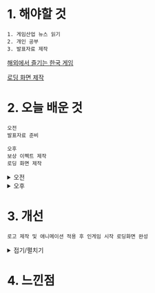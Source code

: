 # 1. 해야할 것
```
1. 게임산업 뉴스 읽기
2. 개인 공부
3. 발표자료 제작
```
[해외에서 즐기는 한국 게임](https://www.gamemeca.com/view.php?gid=1744878)

[로딩 화면 제작](https://www.youtube.com/watch?v=TRpFxT9zGu8)


# 2. 오늘 배운 것
```
오전
발표자료 준비
```
```
오후
보상 이펙트 제작
로딩 화면 제작
```
<details>
<summary>오전</summary>

### 1. 발표자료 흐름 제작

![image](https://github.com/JM94Ent/TIL-WIL/assets/143363550/330c445d-0c09-4f41-81a5-efdfcec14dde)

****
</details>


<details>
<summary>오후</summary>

### 1. 보상 이펙트 제작

![image](https://github.com/JM94Ent/TIL-WIL/assets/143363550/195b684b-ad6f-4529-a8e6-7810db2adb73)
```
Spawn rate
파티클 스폰 갯수
```
****
![image](https://github.com/JM94Ent/TIL-WIL/assets/143363550/e464b151-a2cf-407f-8b44-eb9aeca52f61)

![image](https://github.com/JM94Ent/TIL-WIL/assets/143363550/af33d25a-4360-4fdc-9c27-6a0bb4a5a033)

![image](https://github.com/JM94Ent/TIL-WIL/assets/143363550/ed3f34fa-1a89-49fb-82c3-ab1174d7eea0)
```
add velocity
방향 추가
applyinitialforce
힘 추가
solve force and velocity
방향과 힘이 추가되었다는 개념을 입혀줌
```
****
![image](https://github.com/JM94Ent/TIL-WIL/assets/143363550/084141b8-49d9-4212-a7ab-662fca93a668)
```
velocity 값에서 랜덤으로 변환
스케일과 속도 지정
```
****
![image](https://github.com/JM94Ent/TIL-WIL/assets/143363550/d6916fa4-613a-41bd-aca7-33f755141830)
```
curl noise force 추가
나아가는 방향이 꼬이게 만듦
```
****
![image](https://github.com/JM94Ent/TIL-WIL/assets/143363550/05f41a56-c670-4e76-848f-214f528835b1)
```
drag 추가
나아가다가 멈추게 함
```
****
![image](https://github.com/JM94Ent/TIL-WIL/assets/143363550/7a46a742-511c-4470-9552-4a20f2d1176e)
```
color 추가
파티클에 색상 추가
```
****
![image](https://github.com/JM94Ent/TIL-WIL/assets/143363550/99ad56b2-6815-4e4c-83ca-cae7e767bf44)
```
라이트 랜더러 추가
파티클에 빛 추가
```
****
![image](https://github.com/JM94Ent/TIL-WIL/assets/143363550/1160ddf8-b962-4c8b-b74d-c70ec325b29f)
```
spawn burst instantaneous
파티클 한번에 지정 숫자만큼 생성하기
```
****
![image](https://github.com/JM94Ent/TIL-WIL/assets/143363550/4e0a9737-dee4-4e59-a3f8-bec33729969c)
```
sprite size mode를 uniform으로 변경 후
사이즈 크기 지정
```
****

### 2. 로딩 화면 제작

</details>




# 3. 개선
```
로고 제작 및 애니메이션 적용 후 인게임 시작 로딩화면 완성
```
<details>
<summary>접기/펼치기</summary>

![image](https://github.com/JM94Ent/TIL-WIL/assets/143363550/c0058c66-1e48-41c9-9d82-f80f820b3ed4)

</details>



# 4. 느낀점
```

```


